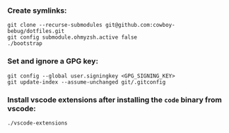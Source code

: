 ### Create symlinks:

```
git clone --recurse-submodules git@github.com:cowboy-bebug/dotfiles.git
git config submodule.ohmyzsh.active false
./bootstrap
```

### Set and ignore a GPG key:

```
git config --global user.signingkey <GPG_SIGNING_KEY>
git update-index --assume-unchanged git/.gitconfig
```

### Install vscode extensions after installing the `code` binary from vscode:

```
./vscode-extensions
```
